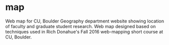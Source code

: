 # map

Web map for CU, Boulder Geography department website showing location of faculty and graduate student research. 
Web map designed based on techniques used in Rich Donahue's Fall 2016 web-mapping short course at CU, Boulder. 

